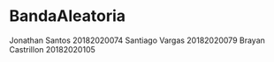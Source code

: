 # BandaAleatoria
Jonathan Santos 20182020074
Santiago Vargas 20182020079
Brayan Castrillon 20182020105
